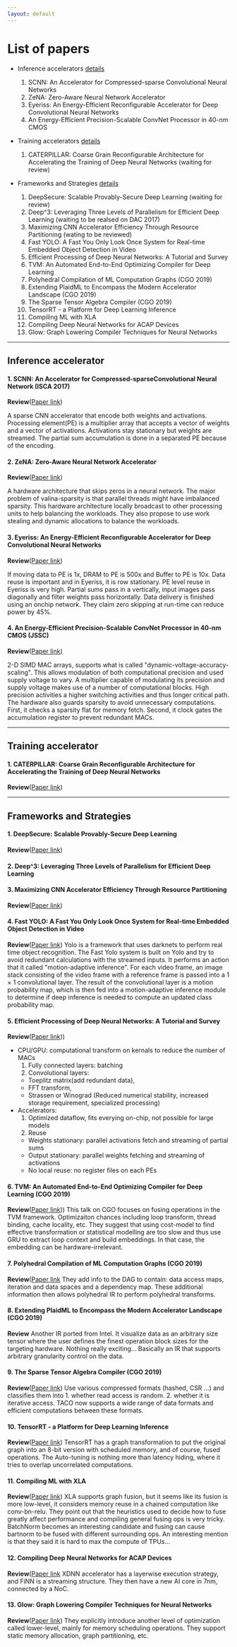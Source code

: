 ```yaml
---
layout: default
---
```


# [](#list) List of papers

  * Inference accelerators [details](#l_acc)

    1. SCNN: An Accelerator for Compressed-sparse Convolutional Neural Networks
    2. ZeNA: Zero-Aware Neural Network Accelerator
    3. Eyeriss: An Energy-Efficient Reconfigurable Accelerator for Deep Convolutional Neural Networks
    4. An Energy-Efficient Precision-Scalable ConvNet Processor in 40-nm CMOS

  * Training accelerators [details](#t_acc)
    1. CATERPILLAR: Coarse Grain Reconfigurable Architecture for Accelerating the Training of Deep Neural Networks (waiting for review)

  * Frameworks and Strategies [details](#frameworks)
    1. DeepSecure: Scalable Provably-Secure Deep Learning (waiting for review)
    2. Deep^3: Leveraging Three Levels of Parallelism for Efficient Deep Learning (waiting to be realsed on DAC 2017)
    3. Maximizing CNN Accelerator Efficiency Through Resource Partitioning (wating to be reviewed)
    4. Fast YOLO: A Fast You Only Look Once System for Real-time Embedded Object Detection in Video
    5. Efficient Processing of Deep Neural Networks: A Tutorial and Survey
    6. TVM: An Automated End-to-End Optimizing Compiler for Deep Learning
    7. Polyhedral Compilation of ML Computation Graphs (CGO 2019)
    8. Extending PlaidML to Encompass the Modern Accelerator Landscape (CGO 2019)
    9. The Sparse Tensor Algebra Compiler (CGO 2019)
    10. TensorRT - a Platform for Deep Learning Inference
    11. Compiling ML with XLA
    12. Compiling Deep Neural Networks for ACAP Devices
    13. Glow: Graph Lowering Compiler Techniques for Neural Networks

* * *

## <a id="l_acc"></a>Inference accelerator
#### 1. SCNN: An Accelerator for Compressed-sparseConvolutional Neural Network (ISCA 2017)

**Review**([Paper link](https://arxiv.org/abs/1708.04485))

A sparse CNN accelerator that encode both weights and activations.
Processing element(PE) is a multiplier  array that accepts a vector of weights and  a vector of activations.
Activations stay stationary but weights are streamed.
The partial sum accumulation is done in a separated PE because of the encoding.


#### 2. ZeNA: Zero-Aware Neural Network Accelerator

**Review**([Paper link](http://ieeexplore.ieee.org/document/8013151/))

A hardware architecture that skips zeros in a neural network.
The major problem of valina-sparsity is that parallel threads might have imbalanced
sparsity.
This hardware architecture locally broadcast to other processing units to help
balancing the workloads.
They also propose to use work stealing and dynamic allocations to balance the workloads.

#### 3. Eyeriss: An Energy-Efficient Reconfigurable Accelerator for Deep Convolutional Neural Networks

**Review**([Paper link](http://ieeexplore.ieee.org/document/7738524/))

If moving data to PE is 1x, DRAM to PE is 500x and Buffer to PE is 10x.
Data reuse is important and in Eyeriss, it is row stationary.
PE level reuse in Eyeriss is very high.
Partial sums pass in a vertically, input images pass diagonally and filter weights pass horizontally.
Data delivery is finished using an onchip network.
They claim zero skipping at run-time can reduce power by 45%.

#### 4. An Energy-Efficient Precision-Scalable ConvNet Processor in 40-nm CMOS (JSSC)

**Review**([Paper link](http://ieeexplore.ieee.org/abstract/document/7801877/))

2-D SIMD MAC arrays, supports what is called "dynamic-voltage-accuracy-scaling". This allows modulation of both computational precision and used supply voltage to vary.
A multiplier capable of modulating its precision and supply voltage makes use of a number of computational blocks. High precision activities a higher switching activities and thus longer critical path.
The hardware also guards sparsity to avoid unnecessary computations.
First, it checks a sparsity flat for memory fetch.
Second, it clock gates the accumulation register to prevent redundant MACs.

***

## <a id="t_acc"></a>Training accelerator
#### 1. **CATERPILLAR: Coarse Grain Reconfigurable Architecture for Accelerating the Training of Deep Neural Networks**

 **Review**([Paper link](https://arxiv.org/abs/1706.00517))

***

## <a id="frameworks"></a>Frameworks and Strategies
#### 1. **DeepSecure: Scalable Provably-Secure Deep Learning**

 **Review**([Paper link](https://arxiv.org/pdf/1705.08963.pdf))

#### 2. **Deep^3: Leveraging Three Levels of Parallelism for Efficient Deep Learning**


#### 3. **Maximizing CNN Accelerator Efficiency Through Resource Partitioning**
**Review**([Paper link](https://arxiv.org/pdf/1607.00064))

#### 4. **Fast YOLO: A Fast You Only Look Once System for Real-time Embedded Object Detection in Video**
**Review**([Paper link]())
Yolo is a framework that uses darknets to perform real time object recognition.
The Fast Yolo system is built on Yolo and try to avoid redundant calculations
with the streamed inputs.
It performs an action that it called "motion-adaptive inference".
For each video frame, an image stack consisting of the video frame with a reference frame is passed into a 1 × 1 convolutional layer.
The result of the convolutional layer is a motion probability map, which is then fed into a motion-adaptive inference module to determine if deep inference is needed to compute an updated class probability map.

#### 5. Efficient Processing of Deep Neural Networks: A Tutorial and Survey

**Review**([Paper link](https://arxiv.org/pdf/1607.00064)))
* CPU/GPU: computational transform on kernals to reduce the number of MACs
  1. Fully connected layers: batching
  2. Convolutional layers:
    * Toeplitz matrix(add redundant data),
    * FFT transform,
    * Strassen or Winograd (Reduced numerical stability, increased storage requirement,
      specialized processing)
* Accelerators:
  1. Optimized dataflow, fits everying on-chip, not possible for large models
  2. Reuse
    * Weights stationary: parallel activations fetch and streaming of partial sums
    * Output stationary: parallel weights fetching and streaming of activations
    * No local reuse: no register files on each PEs

#### 6. TVM: An Automated End-to-End Optimizing Compiler for Deep Learning (CGO 2019)

**Review**([Paper link](https://drive.google.com/file/d/1xx8Fj3q71MnFKz1XXG-tdiSUlrAoucru/view)))
This talk on CGO focuses on fusing operations in the TVM framework.
Optimizaiton chances including loop transform, thread binding, cache locality, etc.
They suggest that using cost-model to find effective transformation or statistical modelling are too slow and thus use GRU to extract loop context and build embeddings.
In that case, the embedding can be hardware-irrelevant.

#### 7. Polyhedral Compilation of ML Computation Graphs (CGO 2019)

**Review**([Paper link](https://drive.google.com/file/d/1lVuENaC8cBoXn7xF-e-mXFtQh5okcy4U/view)
They add info to the DAG to contain: data access maps, iteration and data spaces and a dependency map.
These additional information then allows polyhedral IR to perform polyhedral transforms.

#### 8. Extending PlaidML to Encompass the Modern Accelerator Landscape (CGO 2019)

**Review**
Another IR ported from Intel.
It visualize data as an arbitrary size tensor where the user defines the finest operation block sizes for the targeting hardware.
Nothing really exciting...
Basically an IR that supports arbitrary granularity control on the data.

#### 9. The Sparse Tensor Algebra Compiler (CGO 2019)

**Review**([Paper link](https://drive.google.com/open?id=1-GeM9UkP23J-l0v0C4o-Z1iw-lDw0PDG))
Use various compressed formats (hashed, CSR ...)
and classifies them into 1. whether read access is random. 2. whether it is iterative access.
TACO now supports a wide range of data formats and efficient computations between these formats.

#### 10. TensorRT - a Platform for Deep Learning Inference

**Review**([Paper link](https://drive.google.com/file/d/1BJQTlcj40JXVIZa5byMtFab8lls3odyw/view))
TensorRT has a graph transformation to put the original graph into an 8-bit version with scheduled memory, and of course, fused operations.
The Auto-tuning is nothing more than latency hiding, where it tries to overlap uncorrelated computations.

#### 11. Compiling ML with XLA

**Review**([Paper link](https://drive.google.com/file/d/1AfNoznbCIejQLErblXF7CV_Wk4cJypuC/view))
XLA supports graph fusion, but it seems like its fusion is more low-level, it considers memory reuse in a chained computation like conv-bn-relu.
They point out that the heuristics used to decide how to fuse greatly affect performance and compiling general fusing ops is very tricky.
BatchNorm becomes an interesting candidate and fusing can cause bartnorm to be fused with different surrounding ops.
An interesting mention is that they said it is hard to max the compute of TPUs...

#### 12. Compiling Deep Neural Networks for ACAP Devices

**Review**([Paper link](https://drive.google.com/open?id=1Pxn27H9JyFynkhUBBmcbpLNyBVdtE-kM)
XDNN accelerator has a layerwise execution strategy, and FiNN is a streaming structure.
They then have a new AI core in 7nm, connected by a NoC.

#### 13. Glow: Graph Lowering Compiler Techniques for Neural Networks

**Review**([Paper link](https://drive.google.com/file/d/1-Nczf_gXOvtjYL3ooyRFu205ivswBHAk/view))
They explicitly introduce another level of optimization called lower-level, mainly for memory scheduling operations.
They support static memory allocation, graph partitioning, etc.
